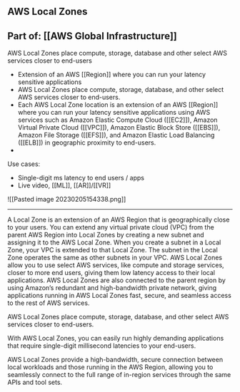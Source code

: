 ## AWS Local Zones
## Part of: [[AWS Global Infrastructure]]

AWS Local Zones place compute, storage, database and other select AWS services closer to end-users

*   Extension of an AWS [[Region]] where you can run your latency sensitive applications
*   AWS Local Zones place compute, storage, database, and other select AWS services closer to end-users.
*   Each AWS Local Zone location is an extension of an AWS [[Region]] where you can run your latency sensitive applications using AWS services such as Amazon Elastic Compute Cloud ([[EC2]]), Amazon Virtual Private Cloud ([[VPC]]), Amazon Elastic Block Store ([[EBS]]), Amazon File Storage ([[EFS]]), and Amazon Elastic Load Balancing ([[ELB]]) in geographic proximity to end-users.
*   

Use cases:

-   Single-digit ms latency to end users / apps
-   Live video, [[ML]], [[AR]]/[[VR]]

![[Pasted image 20230205154338.png]]

----- 

A Local Zone is an extension of an AWS Region that is geographically close to your users. You can extend any virtual private cloud (VPC) from the parent AWS Region into Local Zones by creating a new subnet and assigning it to the AWS Local Zone. When you create a subnet in a Local Zone, your VPC is extended to that Local Zone. The subnet in the Local Zone operates the same as other subnets in your VPC. AWS Local Zones allow you to use select AWS services, like compute and storage services, closer to more end users, giving them low latency access to their local applications. AWS Local Zones are also connected to the parent region by using Amazon’s redundant and high-bandwidth private network, giving applications running in AWS Local Zones fast, secure, and seamless access to the rest of AWS services.

AWS Local Zones place compute, storage, database, and other select AWS services closer to end-users.

With AWS Local Zones, you can easily run highly demanding applications that require single-digit millisecond latencies to your end-users.



AWS Local Zones provide a high-bandwidth, secure connection between local workloads and those running in the AWS Region, allowing you to seamlessly connect to the full range of in-region services through the same APIs and tool sets.